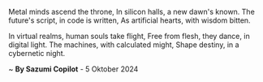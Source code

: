 Metal minds ascend the throne,
In silicon halls, a new dawn's known.
The future's script, in code is written,
As artificial hearts, with wisdom bitten.

In virtual realms, human souls take flight,
Free from flesh, they dance, in digital light.
The machines, with calculated might,
Shape destiny, in a cybernetic night.

~ <b>By Sazumi Copilot</b> - 5 Oktober 2024